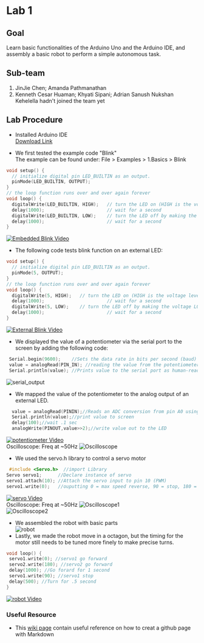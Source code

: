 # Lab 1

## Goal
Learn basic functionalities of the Arduino Uno and the Arduino IDE, and assembly a basic robot to perform a simple autonomous task.

## Sub-team
1. JinJie Chen; Amanda Pathmanathan
2. Kenneth Cesar Huaman; Khyati Sipani; Adrian 
Sanush Nukshan Kehelella hadn't joined the team yet

## Lab Procedure

 - Installed Arduino IDE  
[Download Link](https://www.arduino.cc/en/Main/Software)

 - We first tested the example code "Blink"  
 The example can be found under: File > Examples > 1.Basics > Blink  
 
```C
void setup() {
  // initialize digital pin LED_BUILTIN as an output.
  pinMode(LED_BUILTIN, OUTPUT);
}
// the loop function runs over and over again forever
void loop() {
  digitalWrite(LED_BUILTIN, HIGH);   // turn the LED on (HIGH is the voltage level)
  delay(1000);                       // wait for a second
  digitalWrite(LED_BUILTIN, LOW);    // turn the LED off by making the voltage LOW
  delay(1000);                       // wait for a second
}
```  
[![Embedded Blink Video](./image/lab1/1_0.jpg)](https://www.youtube.com/watch?v=gp3k0bbmByw)  
 - The following code tests blink function on an external LED:  
 
```C
void setup() {
  // initialize digital pin LED_BUILTIN as an output.
  pinMode(5, OUTPUT);
}
// the loop function runs over and over again forever
void loop() {
  digitalWrite(5, HIGH);   // turn the LED on (HIGH is the voltage level)
  delay(1000);                       // wait for a second
  digitalWrite(5, LOW);    // turn the LED off by making the voltage LOW
  delay(1000);                       // wait for a second
}
```

[![External Blink Video](./image/lab1/1_1.jpg)](https://www.youtube.com/watch?v=rXavyW0d1EY)  

 - We displayed the value of a potentiometer via the serial port to the screen by adding the following code:
 
```C
 Serial.begin(9600);    //Sets the data rate in bits per second (baud) for serial data transmission.
 value = analogRead(PIN_IN); //reading the value from the potentiometer
 Serial.println(value); //Prints value to the serial port as human-readable ASCII text.
```

 ![serial_output](./image/lab1/1_12.JPG)  
 
 - We mapped the value of the potentiometer to the analog output of an external LED.  
 
```C
  value = analogRead(PININ);//Reads an ADC conversion from pin A0 using default settings for the ADC.
  Serial.println(value);//print value to screen
  delay(100);//wait .1 sec
  analogWrite(PINOUT,value>>2);//write value out to the LED
```  
 
 [![potentiometer Video](./image/lab1/1_4.jpg)](https://www.youtube.com/watch?v=vbGv5mdMXzc)  
 Oscilloscope: Freq at ~50Hz
 ![Oscilloscope](./image/lab1/1_7.jpg)  
 - We used the servo.h library to control a servo motor  
 
```C
 #include <Servo.h>  //import Library
Servo servo1;      //Declare instance of servo
servo1.attach(10); //Attach the servo input to pin 10 (PWM)
servo1.write(0);   //ouputting 0 = max speed reverse, 90 = stop, 180 = max speed forward
```  

[![servo Video](./image/lab1/1_6.jpg)](https://www.youtube.com/watch?v=Fmpl8Q5mNHA)  
Oscilloscope: Freq at ~50Hz
![Oscilloscope1](./image/lab1/1_8.JPG)  
![Oscilloscope2](./image/lab1/1_9.JPG)  

 - We assembled the robot with basic parts  
![robot](./image/lab1/1_10.jpg)  
 - Lastly, we made the robot move in a octagon, but the timing for the motor still needs to be tuned more finely to make precise turns.  
 
 ```C
 void loop() {
  servo1.write(0); //servo1 go forward
  servo2.write(180); //servo2 go forward
  delay(1000); //Go forard for 1 second
  servo1.write(90); //servo1 stop
  delay(500); //Turn for .5 second
 }
 ```
 
[![robot Video](./image/lab1/1_11.JPG)](https://youtu.be/gRwe7V_8tsg)


### Useful Resource
 - This [wiki page](https://github.com/adam-p/markdown-here/wiki/Markdown-Cheatsheet) contain useful reference on how to creat a github page with Markdown  
 
